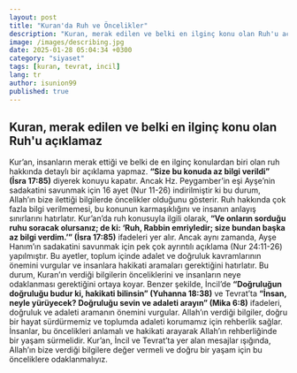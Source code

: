 ```yaml
---
layout: post
title: "Kuran'da Ruh ve Öncelikler"
description: "Kuran, merak edilen ve belki en ilginç konu olan Ruh'u açıklamaz"
image: /images/describing.jpg
date: 2025-01-28 05:04:34 +0300
category: "siyaset"
tags: [kuran, tevrat, incil]
lang: tr
author: isunion99
published: true
---
```


 ## **Kuran, merak edilen ve belki en ilginç konu olan Ruh'u açıklamaz**

Kur’an, insanların merak ettiği ve belki de en ilginç konulardan biri olan ruh hakkında detaylı bir açıklama yapmaz. **“Size bu konuda az bilgi verildi” (İsra 17:85)** diyerek konuyu kapatır. Ancak Hz. Peygamber’in eşi Ayşe’nin sadakatini savunmak için 16 ayet (Nur 11-26) indirilmiştir ki bu durum, Allah’ın bize ilettiği bilgilerde öncelikler olduğunu gösterir. Ruh hakkında çok fazla bilgi verilmemesi, bu konunun karmaşıklığını ve insanın anlayış sınırlarını hatırlatır. Kur’an’da ruh konusuyla ilgili olarak, **“Ve onların sorduğu ruhu soracak olursanız; de ki: ‘Ruh, Rabbin emriyledir; size bundan başka az bilgi verdim.’” (İsra 17:85)** ifadeleri yer alır. Ancak aynı zamanda, Ayşe Hanım’ın sadakatini savunmak için pek çok ayrıntılı açıklama (Nur 24:11-26) yapılmıştır. Bu ayetler, toplum içinde adalet ve doğruluk kavramlarının önemini vurgular ve insanlara hakikati aramaları gerektiğini hatırlatır. Bu durum, Kuran’ın verdiği bilgilerin önceliklerini ve insanların neye odaklanması gerektiğini ortaya koyar. Benzer şekilde, İncil’de **“Doğruluğun doğruluğu budur ki, hakikati bilinsin” (Yuhanna 18:38)** ve Tevrat’ta **“İnsan, neyle yürüyecek? Doğruluğu sevin ve adaleti arayın” (Mika 6:8)** ifadeleri, doğruluk ve adaleti aramanın önemini vurgular. Allah’ın verdiği bilgiler, doğru bir hayat sürdürmemiz ve toplumda adaleti korumamız için rehberlik sağlar. İnsanlar, bu öncelikleri anlamalı ve hakikati arayarak Allah’ın rehberliğinde bir yaşam sürmelidir. Kur’an, İncil ve Tevrat’ta yer alan mesajlar ışığında, Allah’ın bize verdiği bilgilere değer vermeli ve doğru bir yaşam için bu önceliklere odaklanmalıyız.